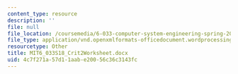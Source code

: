```yaml
---
content_type: resource
description: ''
file: null
file_location: /coursemedia/6-033-computer-system-engineering-spring-2018/4c7f271a57d11aabe20056c36c3143fc_MIT6_033S18_Crit2Worksheet.docx
file_type: application/vnd.openxmlformats-officedocument.wordprocessingml.document
resourcetype: Other
title: MIT6_033S18_Crit2Worksheet.docx
uid: 4c7f271a-57d1-1aab-e200-56c36c3143fc
---
```

